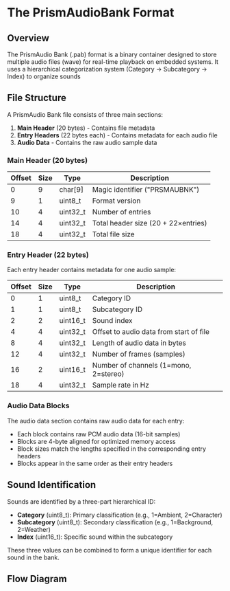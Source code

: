 # The PrismAudioBank Format

## Overview

The PrismAudio Bank (.pab) format is a binary container designed to store multiple audio files (wave) for real-time playback on embedded systems. It uses a hierarchical categorization system (Category → Subcategory → Index) to organize sounds

## File Structure

A PrismAudio Bank file consists of three main sections:

1. **Main Header** (20 bytes) - Contains file metadata
2. **Entry Headers** (22 bytes each) - Contains metadata for each audio file
3. **Audio Data** - Contains the raw audio sample data


### Main Header (20 bytes)

| Offset | Size | Type     | Description                                  |
|--------|------|----------|----------------------------------------------|
| 0      | 9    | char[9]  | Magic identifier ("PRSMAUBNK")              |
| 9      | 1    | uint8_t  | Format version                               |
| 10     | 4    | uint32_t | Number of entries                            |
| 14     | 4    | uint32_t | Total header size (20 + 22×entries)          |
| 18     | 4    | uint32_t | Total file size                              |

### Entry Header (22 bytes)

Each entry header contains metadata for one audio sample:

| Offset | Size | Type     | Description                                  |
|--------|------|----------|----------------------------------------------|
| 0      | 1    | uint8_t  | Category ID                                  |
| 1      | 1    | uint8_t  | Subcategory ID                               |
| 2      | 2    | uint16_t | Sound index                                  |
| 4      | 4    | uint32_t | Offset to audio data from start of file      |
| 8      | 4    | uint32_t | Length of audio data in bytes                |
| 12     | 4    | uint32_t | Number of frames (samples)                   |
| 16     | 2    | uint16_t | Number of channels (1=mono, 2=stereo)        |
| 18     | 4    | uint32_t | Sample rate in Hz                            |

### Audio Data Blocks

The audio data section contains raw audio data for each entry:

- Each block contains raw PCM audio data (16-bit samples)
- Blocks are 4-byte aligned for optimized memory access
- Block sizes match the lengths specified in the corresponding entry headers
- Blocks appear in the same order as their entry headers

## Sound Identification

Sounds are identified by a three-part hierarchical ID:

- **Category** (uint8_t): Primary classification (e.g., 1=Ambient, 2=Character)
- **Subcategory** (uint8_t): Secondary classification (e.g., 1=Background, 2=Weather)
- **Index** (uint16_t): Specific sound within the subcategory

These three values can be combined to form a unique identifier for each sound in the bank.

## Flow Diagram